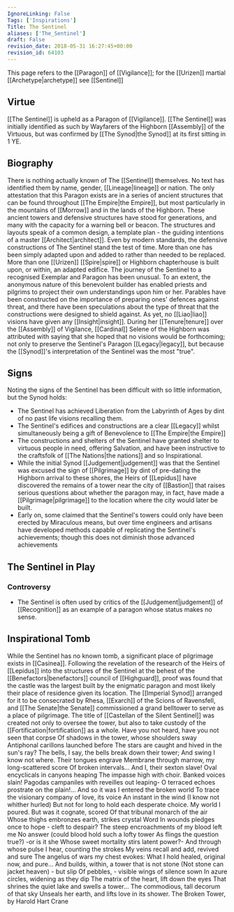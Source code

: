 ```yaml
---
IgnoreLinking: False
Tags: ['Inspirations']
Title: The Sentinel
aliases: ['The_Sentinel']
draft: False
revision_date: 2018-05-31 16:27:45+00:00
revision_id: 64103
---
```


This page refers to the [[Paragon]] of [[Vigilance]]; for the [[Urizen]] martial [[Archetype|archetype]] see [[Sentinel]]
## Virtue
[[The Sentinel]] is upheld as a Paragon of [[Vigilance]]. [[The Sentinel]] was initially identified as such by Wayfarers of the Highborn [[Assembly]] of the Virtuous, but was confirmed by [[The Synod|the Synod]] at its first sitting in 1 YE.
## Biography
There is nothing actually known of The [[Sentinel]] themselves. No text has identified them by name, gender, [[Lineage|lineage]] or nation. The only attestation that this Paragon exists are in a series of ancient structures that can be found throughout [[The Empire|the Empire]], but most particularly in the mountains of [[Morrow]] and in the lands of the Highborn. These ancient towers and defensive structures have stood for generations, and many with the capacity for a warning bell or beacon. The structures and layouts speak of a common design, a template plan - the guiding intentions of a master [[Architect|architect]].
Even by modern standards, the defensive constructions of The Sentinel stand the test of time. More than one has been simply adapted upon and added to rather than needed to be replaced. More than one [[Urizen]] [[Spire|spire]] or Highborn chapterhouse is built upon, or within, an adapted edifice.
The journey of the Sentinel to a recognised Exemplar and Paragon has been unusual. To an extent, the anonymous nature of this benevolent builder has enabled priests and pilgrims to project their own understandings upon him or her. Parables have been constructed on the importance of preparing ones' defences against threat, and there have been speculations about the type of threat that the constructions were designed to shield against.
As yet, no [[Liao|liao]] visions have given any [[Insight|insight]]. During her [[Tenure|tenure]] over the [[Assembly]] of Vigilance, [[Cardinal]] Selene of the Highborn was attributed with saying that she hoped that no visions would be forthcoming; not only to preserve the Sentinel's Paragon [[Legacy|legacy]], but because the [[Synod]]'s interpretation of the Sentinel was the most "true".
## Signs
Noting the signs of the Sentinel has been difficult with so little information, but the Synod holds:
* The Sentinel has achieved Liberation from the Labyrinth of Ages by dint of no past life visions recalling them.
* The Sentinel's edifices and constructions are a clear [[Legacy]] whilst simultaneously being a gift of Benevolence to [[The Empire|the Empire]]
* The constructions and shelters of the Sentinel have granted shelter to virtuous people in need, offering Salvation, and have been instructive to the craftsfolk of [[The Nations|the nations]] and so Inspirational.
* While the initial Synod [[Judgement|judgement]] was that the Sentinel was excused the sign of [[Pilgrimage]] by dint of pre-dating the Highborn arrival to these shores, the Heirs of [[Lepidus]] have discovered the remains of a tower near the city of [[Bastion]] that raises serious questions about whether the paragon may, in fact, have made a [[Pilgrimage|pilgrimage]] to the location where the city would later be built.
* Early on, some claimed that the Sentinel's towers could only have been erected by Miraculous means, but over time engineers and artisans have developed methods capable of replicating the Sentinel's achievements; though this does not diminish those advanced achievements
## The Sentinel in Play
### Controversy
* The Sentinel is often used by critics of the [[Judgement|judgement]] of [[Recognition]] as an example of a paragon whose status makes no sense.
## Inspirational Tomb
While the Sentinel has no known tomb, a significant place of pilgrimage exists in [[Casinea]]. Following the revelation of the research of the Heirs of [[Lepidus]] into the structures of the Sentinel at the behest of the [[Benefactors|benefactors]] council of [[Highguard]], proof was found that the castle was the largest built by the enigmatic paragon and most likely their place of residence given its location. The [[Imperial Synod]] arranged for it to be consecrated by Rhesa, [[Exarch]] of the Scions of Ravensfell, and [[The Senate|the Senate]] commissioned a grand belltower to serve as a place of pilgrimage. The title of [[Castellan of the Silent Sentinel]] was created not only to oversee the tower, but also to take custody of the [[Fortification|fortification]] as a whole.
Have you not heard, have you not seen that corpse 
Of shadows in the tower, whose shoulders sway 
Antiphonal carillons launched before 
The stars are caught and hived in the sun's ray? 
The bells, I say, the bells break down their tower; 
And swing I know not where. Their tongues engrave 
Membrane through marrow, my long-scattered score 
Of broken intervals… And I, their sexton slave! 
Oval encyclicals in canyons heaping 
The impasse high with choir. Banked voices slain! 
Pagodas campaniles with reveilles out leaping- 
O terraced echoes prostrate on the plain!… 
And so it was I entered the broken world 
To trace the visionary company of love, its voice 
An instant in the wind (I know not whither hurled) 
But not for long to hold each desperate choice. 
My world I poured. But was it cognate, scored 
Of that tribunal monarch of the air 
Whose thighs embronzes earth, strikes crystal Word 
In wounds pledges once to hope - cleft to despair? 
The steep encroachments of my blood left me 
No answer (could blood hold such a lofty tower 
As flings the question true?) -or is it she 
Whose sweet mortality stirs latent power?- 
And through whose pulse I hear, counting the strokes 
My veins recall and add, revived and sure 
The angelus of wars my chest evokes: 
What I hold healed, original now, and pure… 
And builds, within, a tower that is not stone 
(Not stone can jacket heaven) - but slip 
Of pebbles, - visible wings of silence sown 
In azure circles, widening as they dip 
The matrix of the heart, lift down the eyes 
That shrines the quiet lake and swells a tower… 
The commodious, tall decorum of that sky 
Unseals her earth, and lifts love in its shower.
The Broken Tower, by Harold Hart Crane